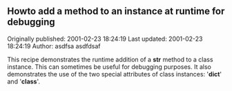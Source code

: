 ## Howto add a method to an instance at runtime for debugging

Originally published: 2001-02-23 18:24:19
Last updated: 2001-02-23 18:24:19
Author: asdfsa asdfdsaf

This recipe demonstrates the runtime addition of a __str__ method to a class instance. This can sometimes be useful for debugging purposes. It also demonstrates the use of the two special attributes of class instances: '__dict__' and '__class__'.